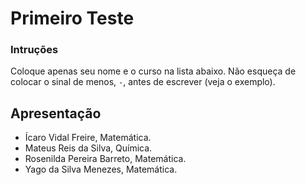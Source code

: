 # Primeiro Teste

### Intruções
Coloque apenas seu nome e o curso na lista abaixo.
Não esqueça de colocar o sinal de menos, `-`, antes de escrever (veja o exemplo).

## Apresentação

- Ícaro Vidal Freire, Matemática.
- Mateus Reis da Silva, Química. 
- Rosenilda Pereira Barreto, Matemática.
- Yago da Silva Menezes, Matemática.
